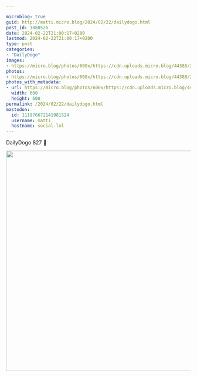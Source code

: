 ```yaml
---

microblog: true
guid: http://matti.micro.blog/2024/02/22/dailydogo.html
post_id: 3880526
date: 2024-02-22T21:00:17+0200
lastmod: 2024-02-22T21:00:17+0200
type: post
categories:
- "DailyDogo"
images:
- https://micro.blog/photos/600x/https://cdn.uploads.micro.blog/44388/2024/32cc551cf909459f8988ca651d00408b.jpg
photos:
- https://micro.blog/photos/600x/https://cdn.uploads.micro.blog/44388/2024/32cc551cf909459f8988ca651d00408b.jpg
photos_with_metadata:
- url: https://micro.blog/photos/600x/https://cdn.uploads.micro.blog/44388/2024/32cc551cf909459f8988ca651d00408b.jpg
  width: 600
  height: 600
permalink: /2024/02/22/dailydogo.html
mastodon:
  id: 111976672141981524
  username: matti
  hostname: social.lol
---
```

DailyDogo 827 🐶

<img src="https://micro.blog/photos/600x/https://blog.martin-haehnel.de/uploads/2024/32cc551cf909459f8988ca651d00408b.jpg" width="600" height="600" alt="" />
